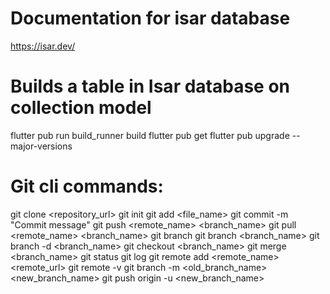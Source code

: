 # Documentation for isar database
https://isar.dev/

# Builds a table in Isar database on collection model

flutter pub run build_runner build
flutter pub get
flutter pub upgrade --major-versions

# Git cli commands:

git clone <repository_url>
git init
git add <file_name>
git commit -m "Commit message"
git push <remote_name> <branch_name>
git pull <remote_name> <branch_name>
git branch
git branch <branch_name>
git branch -d <branch_name>
git checkout <branch_name>
git merge <branch_name>
git status
git log
git remote add <remote_name> <remote_url>
git remote -v
git branch -m <old_branch_name> <new_branch_name>
git push origin -u <new_branch_name>
